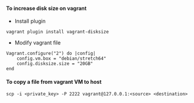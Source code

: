 #### To increase disk size on vagrant

- Install plugin

```
vagrant plugin install vagrant-disksize
```

- Modify vagrant file

```
Vagrant.configure("2") do |config|
    config.vm.box = "debian/stretch64"
    config.disksize.size = "20GB"
end
```

#### To copy a file from vagrant VM to host

```
scp -i <private_key> -P 2222 vagrant@127.0.0.1:<source> <destination>
```
